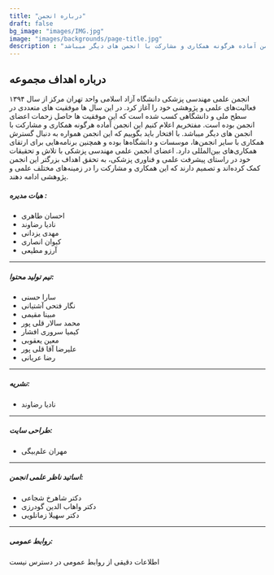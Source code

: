 ```yaml
---
title: "درباره انجمن"
draft: false
bg_image: "images/IMG.jpg"
image: "images/backgrounds/page-title.jpg"
description : "انجمن علمی مهندسی پزشکی دانشگاه آزاد اسلامی واحد تهران مرکز از سال ۱۳۹۴ فعالیت‌های علمی و پژوهشی خود را آغاز کرد. در این سال ها موفقیت های متعددی در سطح ملی و دانشگاهی کسب شده است که این موفقیت ها حاصل زحمات اعضای انجمن بوده است. مفتخریم اعلام کنیم این انجمن آماده هرگونه همکاری و مشارکت با انجمن های دیگر میباشد. "
---
```



## درباره اهداف مجموعه

انجمن علمی مهندسی پزشکی دانشگاه آزاد اسلامی واحد تهران مرکز از سال ۱۳۹۴ فعالیت‌های علمی و پژوهشی خود را آغاز کرد. در این سال ها موفقیت های متعددی در سطح ملی و دانشگاهی کسب شده است که این موفقیت ها حاصل زحمات اعضای انجمن بوده است. مفتخریم اعلام کنیم این انجمن آماده هرگونه همکاری و مشارکت با انجمن های دیگر میباشد. با افتخار باید بگوییم که این انجمن همواره به دنبال گسترش همکاری با سایر انجمن‌ها، موسسات و دانشگاه‌ها بوده و همچنین برنامه‌هایی برای ارتقای همکاری‌های بین‌المللی دارد. اعضای انجمن علمی مهندسی پزشکی با تلاش و تحقیقات خود در راستای پیشرفت علمی و فناوری پزشکی، به تحقق اهداف بزرگتر این انجمن کمک کرده‌اند و تصمیم دارند که این همکاری و مشارکت را در زمینه‌های مختلف علمی و پژوهشی ادامه دهند.

##### هیات مدیره :
- احسان طاهری
- نادیا رضاوند
- مهدی یزدانی 
- کیوان انصاری
- آرزو مطیعی

----------------
##### تیم تولید محتوا:
- سارا حسنی
- نگار فتحی آشتیانی
- مبینا مقیمی 
- محمد سالار قلی پور  
- کیمیا سروری افشار   
- معین یعقوبی
- علیرضا آقا قلی پور 
- رضا عریانی

---------------
##### نشریه:

- نادیا رضاوند

---------------
##### طراحی سایت:

- مهران علم‌بیگی

---------------
##### اساتید ناظر علمی انجمن:

- دکتر شاهرخ شجاعی
- دکتر واهاب الدین گودرزی
- دکتر سهیلا زمانلویی

----------------
##### روابط عمومی:
اطلاعات دقیقی از روابط عمومی در دسترس نیست
